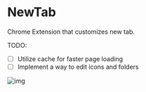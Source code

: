 # NewTab
Chrome Extension that customizes new tab.

TODO:

- [ ] Utilize cache for faster page loading
- [ ] Implement a way to edit icons and folders

![img](/img/demo.gif)
